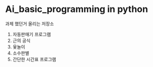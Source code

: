 # Ai_basic_programming in python

과제 했던거 올리는 저장소

1. 자동판매기 프로그램
2. 근의 공식
3. 윷놀이
4. 소수판별 
5. 간단한 시간표 프로그램

